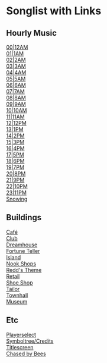 # Songlist with Links
## Hourly Music
[00|12AM](https://youtu.be/ZZZY6tOI2G8)<br>
[01|1AM](https://youtu.be/5jqX1jUniac)<br>
[02|2AM](https://youtu.be/QL9_rPPyCMQ)<br>
[03|3AM](https://youtu.be/2RoWvAA90jA)<br>
[04|4AM](https://youtu.be/M5a8v0xXZys)<br>
[05|5AM](https://youtu.be/r9Yn-1LbKMk)<br>
[06|6AM](https://youtu.be/lbAd24RjsW8)<br>
[07|7AM](https://youtu.be/7or51QkoXlg)<br>
[08|8AM](https://youtu.be/OdA066Dmhfw)<br>
[09|9AM](https://youtu.be/qPLi_oKHx5c)<br>
[10|10AM](https://youtu.be/CqHbdZ7uQ_k)<br>
[11|11AM](https://youtu.be/iEa5aluonN8)<br>
[12|12PM](https://youtu.be/u-7aGa-rZQ4)<br>
[13|1PM](https://youtu.be/THT_wrab-2s)<br>
[14|2PM](https://youtu.be/4VSSKELKpag)<br>
[15|3PM](https://youtu.be/unbvog1AcbE)<br>
[16|4PM](https://youtu.be/fRcNBtMltLw)<br>
[17|5PM](https://youtu.be/Ax7fCRnJGSE)<br>
[18|6PM](https://youtu.be/2pSR_fvdB5Y)<br>
[19|7PM](https://youtu.be/jiSdijZJLcM)<br>
[20|8PM](https://youtu.be/Uul0XKpMPec)<br>
[21|9PM](https://youtu.be/eTkMtqQ1aQU)<br>
[22|10PM](https://youtu.be/YmrFaMvgA6I)<br>
[23|11PM](https://youtu.be/6Bc4Q1Jjxm4)<br>
[Snowing](https://open.spotify.com/track/4sAeqHsIx4QrWkpgPhe3Qt)

## Buildings
[Café](https://youtu.be/1hAwyif2pIY)<br>
[Club](https://youtu.be/vJdh5cwLqac)<br>
[Dreamhouse](https://youtu.be/jjprMvLQ4bM)<br>
[Fortune Teller](https://youtu.be/48xDYSbxAYQ)<br>
[Island](https://youtu.be/xJHVfLI5pLY)<br>
[Nook Shops](https://youtu.be/eeeHnr5aykk)<br>
[Redd's Theme](https://youtu.be/czYEipntnkI)<br>
[Retail](https://youtu.be/RzxWRobX2jg?t=956)<br>
[Shoe Shop](https://youtu.be/Ej_onDLqCPA)<br>
[Tailor](https://youtu.be/FFS-MHJ92xQ)<br>
[Townhall](https://youtu.be/bxswzhe5xWY?t=294)<br>
[Museum](https://youtu.be/TulnzktsGLE)

## Etc
[Playerselect](https://www.youtube.com/watch?v=_eJ7AmK46Oc)<br>
[Symboltree/Credits](https://youtu.be/Yov8jrj-hC8)<br>
[Titlescreen](https://youtu.be/vkd9RCbdCag)<br>
[Chased by Bees](https://youtu.be/tvrGBIfwhkI)<br>